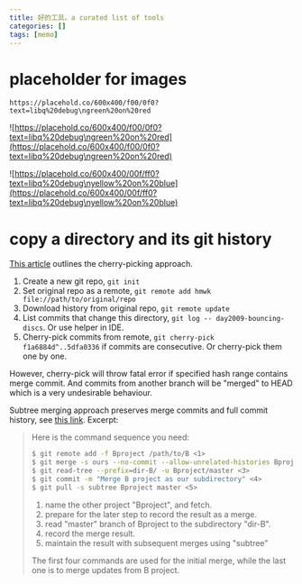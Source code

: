 ```yaml
---
title: 好的工具。a curated list of tools
categories: []
tags: [memo]
---
```


# placeholder for images

`https://placehold.co/600x400/f00/0f0?text=libq%20debug\ngreen%20on%20red`

![https://placehold.co/600x400/f00/0f0?text=libq%20debug\ngreen%20on%20red](https://placehold.co/600x400/f00/0f0?text=libq%20debug\ngreen%20on%20red)

![https://placehold.co/600x400/00f/ff0?text=libq%20debug\nyellow%20on%20blue](https://placehold.co/600x400/00f/ff0?text=libq%20debug\nyellow%20on%20blue)

# copy a directory and its git history

[This article](https://www.baeldung.com/linux/git-copy-commits-between-repos) outlines the cherry-picking approach.

1. Create a new git repo, `git init`
2. Set original repo as a remote, `git remote add hmwk file://path/to/original/repo`
3. Download history from original repo, `git remote update`
4. List commits that change this directory, `git log -- day2009-bouncing-discs`. Or use helper in IDE.
5. Cherry-pick commits from remote, `git cherry-pick f1a6884d^..5dfa0336` if commits are consecutive. Or cherry-pick them one by one.

However, cherry-pick will throw fatal error if specified hash range contains merge commit.
And commits from another branch will be "merged" to HEAD which is a very undesirable behaviour.

Subtree merging approach preserves merge commits and full commit history,
see [this link](https://mirrors.edge.kernel.org/pub/software/scm/git/docs/howto/using-merge-subtree.html).
Excerpt:

> Here is the command sequence you need:
>
> ```bash
> $ git remote add -f Bproject /path/to/B <1>
> $ git merge -s ours --no-commit --allow-unrelated-histories Bproject/master <2>
> $ git read-tree --prefix=dir-B/ -u Bproject/master <3>
> $ git commit -m "Merge B project as our subdirectory" <4>
> $ git pull -s subtree Bproject master <5>
> ```
>
> 1. name the other project "Bproject", and fetch.
> 2. prepare for the later step to record the result as a merge.
> 3. read "master" branch of Bproject to the subdirectory "dir-B".
> 4. record the merge result.
> 5. maintain the result with subsequent merges using "subtree"
>
> The first four commands are used for the initial merge, while the last one is to merge updates from B project.
